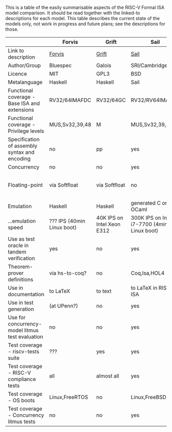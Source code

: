 This is a table of the easily summarisable aspects of the RISC-V Formal ISA model comparison.  It should be read together with the linked-to descriptions for each model.  This table describes the current state of the models only, not work in progress and future plans; see the descriptions for those. 

|                                                   | Forvis        | Grift                          | Sail                    | riscv-plv           | Kami       | 
| ------------------------------------------------- | ------------- | ------------------------------ | ------------------------| ------------------- | ---------- |
| Link to description                               | [Forvis](https://github.com/riscv/ISA_Formal_Spec_Public_Review/blob/master/Forvis.md)    | [Grift](https://github.com/riscv/ISA_Formal_Spec_Public_Review/blob/master/GRIFT.md)   | [Sail](https://github.com/riscv/ISA_Formal_Spec_Public_Review/blob/master/Sail.md)                | [Riscv-plv](https://github.com/riscv/ISA_Formal_Spec_Public_Review/blob/master/riscv-plv.md) | [Kami](https://github.com/sifive/RiscvSpecFormal)          | 
| Author/Group                                      | Bluespec      |Galois                          |SRI/Cambridge            | MIT                 | SiFive     |   
| Licence                                           | MIT           |GPL3                            |BSD                      | MIT                 | Apache 2.0 |
| Metalanguage                                      | Haskell       |Haskell                         |Sail                     | Haskell             | Kami/Coq   |
| Functional coverage - Base ISA and extensions     | RV32/64IMAFDC |RV32/64GC                       |RV32/RV64IMAC            | RV32/64IMAF         | RV32 IMAFC |
| Functional coverage - Privilege levels            | MUS,Sv32,39,48|M                               |MUS,Sv32,39,48           | Sv39                | no         |
| Specification of assembly syntax and encoding     | no            |pp                              |yes                      | no                  | yes        |
| Concurrency                                       | no            |no                              |yes                      | no                  | no         |
| Floating-point                                    | via Softfloat |via Softfloat                   |no                       | via Softfloat       | Native implementation of IEEE 754-2008 |
| Emulation                                         | Haskell       | Haskell                        |generated C or OCaml     | Haskell             | Verilator  |
| ...emulation speed                  | ??? IPS (40min Linux boot)  |40K IPS on Intel Xeon E312      |300K IPS on Intel i7-7700  (4min Linux boot)  | 100K IPS on 6700HQ (Linux boot)     | Not measured |
| Use as test oracle in tandem verification         | yes           |no                              |yes                      | yes                 | yes |
| Theorem-prover definitions                        | via hs-to-coq?|no                              |Coq,Isa,HOL4             | hs-to-coq           | Coq |
| Use in documentation                              | to LaTeX      |to text                         |to LaTeX in RISC-V ISA   | no                  | no |
| Use in test generation                            | (at UPenn?)   |no                              |yes                      | no                  | no |
| Use for concurrency-model litmus test evaluation  | no            |no                              |yes                      | no                  | no |
| Test coverage - riscv-tests suite                 | ???           |yes                             |yes                      | yes                 | yes |
| Test coverage - RISC-V compliance tests           | all           |almost all                      |yes                      | yes                 | yes |
| Test coverage - OS boots                          | Linux,FreeRTOS|no                              |Linux,FreeBSD,seL4       | Linux               | no      |
| Test coverage - Concurrency litmus tests          | no            |no                              |yes                      | no                  | no      |


